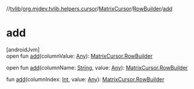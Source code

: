 //[tvlib](../../../../index.md)/[org.mjdev.tvlib.helpers.cursor](../../index.md)/[MatrixCursor](../index.md)/[RowBuilder](index.md)/[add](add.md)

# add

[androidJvm]\
open fun [add](add.md)(columnValue: [Any](https://kotlinlang.org/api/latest/jvm/stdlib/kotlin/-any/index.html)): [MatrixCursor.RowBuilder](index.md)

open fun [add](add.md)(columnName: [String](https://developer.android.com/reference/kotlin/java/lang/String.html), value: [Any](https://kotlinlang.org/api/latest/jvm/stdlib/kotlin/-any/index.html)): [MatrixCursor.RowBuilder](index.md)

fun [add](add.md)(columnIndex: [Int](https://kotlinlang.org/api/latest/jvm/stdlib/kotlin/-int/index.html), value: [Any](https://kotlinlang.org/api/latest/jvm/stdlib/kotlin/-any/index.html)): [MatrixCursor.RowBuilder](index.md)

